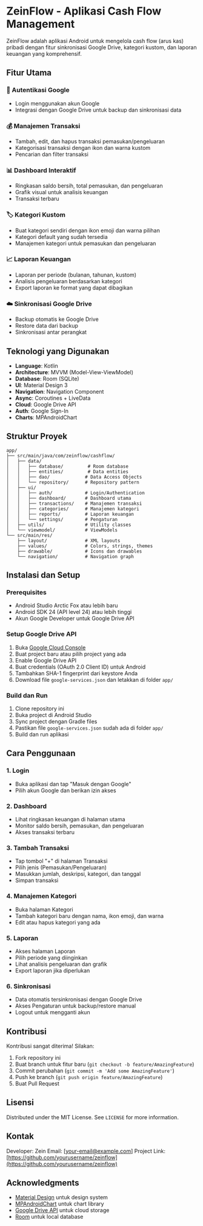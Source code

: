 # ZeinFlow - Aplikasi Cash Flow Management

ZeinFlow adalah aplikasi Android untuk mengelola cash flow (arus kas) pribadi dengan fitur sinkronisasi Google Drive, kategori kustom, dan laporan keuangan yang komprehensif.

## Fitur Utama

### 🔐 Autentikasi Google
- Login menggunakan akun Google
- Integrasi dengan Google Drive untuk backup dan sinkronisasi data

### 💰 Manajemen Transaksi
- Tambah, edit, dan hapus transaksi pemasukan/pengeluaran
- Kategorisasi transaksi dengan ikon dan warna kustom
- Pencarian dan filter transaksi

### 📊 Dashboard Interaktif
- Ringkasan saldo bersih, total pemasukan, dan pengeluaran
- Grafik visual untuk analisis keuangan
- Transaksi terbaru

### 🏷️ Kategori Kustom
- Buat kategori sendiri dengan ikon emoji dan warna pilihan
- Kategori default yang sudah tersedia
- Manajemen kategori untuk pemasukan dan pengeluaran

### 📈 Laporan Keuangan
- Laporan per periode (bulanan, tahunan, kustom)
- Analisis pengeluaran berdasarkan kategori
- Export laporan ke format yang dapat dibagikan

### ☁️ Sinkronisasi Google Drive
- Backup otomatis ke Google Drive
- Restore data dari backup
- Sinkronisasi antar perangkat

## Teknologi yang Digunakan

- **Language**: Kotlin
- **Architecture**: MVVM (Model-View-ViewModel)
- **Database**: Room (SQLite)
- **UI**: Material Design 3
- **Navigation**: Navigation Component
- **Async**: Coroutines + LiveData
- **Cloud**: Google Drive API
- **Auth**: Google Sign-In
- **Charts**: MPAndroidChart

## Struktur Proyek

```
app/
├── src/main/java/com/zeinflow/cashflow/
│   ├── data/
│   │   ├── database/         # Room database
│   │   ├── entities/         # Data entities
│   │   ├── dao/             # Data Access Objects
│   │   └── repository/      # Repository pattern
│   ├── ui/
│   │   ├── auth/            # Login/Authentication
│   │   ├── dashboard/       # Dashboard utama
│   │   ├── transactions/    # Manajemen transaksi
│   │   ├── categories/      # Manajemen kategori
│   │   ├── reports/         # Laporan keuangan
│   │   └── settings/        # Pengaturan
│   ├── utils/               # Utility classes
│   └── viewmodel/           # ViewModels
└── src/main/res/
    ├── layout/              # XML layouts
    ├── values/              # Colors, strings, themes
    ├── drawable/            # Icons dan drawables
    └── navigation/          # Navigation graph
```

## Instalasi dan Setup

### Prerequisites
- Android Studio Arctic Fox atau lebih baru
- Android SDK 24 (API level 24) atau lebih tinggi
- Akun Google Developer untuk Google Drive API

### Setup Google Drive API
1. Buka [Google Cloud Console](https://console.cloud.google.com/)
2. Buat project baru atau pilih project yang ada
3. Enable Google Drive API
4. Buat credentials (OAuth 2.0 Client ID) untuk Android
5. Tambahkan SHA-1 fingerprint dari keystore Anda
6. Download file `google-services.json` dan letakkan di folder `app/`

### Build dan Run
1. Clone repository ini
2. Buka project di Android Studio
3. Sync project dengan Gradle files
4. Pastikan file `google-services.json` sudah ada di folder `app/`
5. Build dan run aplikasi

## Cara Penggunaan

### 1. Login
- Buka aplikasi dan tap "Masuk dengan Google"
- Pilih akun Google dan berikan izin akses

### 2. Dashboard
- Lihat ringkasan keuangan di halaman utama
- Monitor saldo bersih, pemasukan, dan pengeluaran
- Akses transaksi terbaru

### 3. Tambah Transaksi
- Tap tombol "+" di halaman Transaksi
- Pilih jenis (Pemasukan/Pengeluaran)
- Masukkan jumlah, deskripsi, kategori, dan tanggal
- Simpan transaksi

### 4. Manajemen Kategori
- Buka halaman Kategori
- Tambah kategori baru dengan nama, ikon emoji, dan warna
- Edit atau hapus kategori yang ada

### 5. Laporan
- Akses halaman Laporan
- Pilih periode yang diinginkan
- Lihat analisis pengeluaran dan grafik
- Export laporan jika diperlukan

### 6. Sinkronisasi
- Data otomatis tersinkronisasi dengan Google Drive
- Akses Pengaturan untuk backup/restore manual
- Logout untuk mengganti akun

## Kontribusi

Kontribusi sangat diterima! Silakan:
1. Fork repository ini
2. Buat branch untuk fitur baru (`git checkout -b feature/AmazingFeature`)
3. Commit perubahan (`git commit -m 'Add some AmazingFeature'`)
4. Push ke branch (`git push origin feature/AmazingFeature`)
5. Buat Pull Request

## Lisensi

Distributed under the MIT License. See `LICENSE` for more information.

## Kontak

Developer: Zein
Email: [your-email@example.com]
Project Link: [https://github.com/yourusername/zeinflow](https://github.com/yourusername/zeinflow)

## Acknowledgments

- [Material Design](https://material.io/) untuk design system
- [MPAndroidChart](https://github.com/PhilJay/MPAndroidChart) untuk chart library
- [Google Drive API](https://developers.google.com/drive) untuk cloud storage
- [Room](https://developer.android.com/training/data-storage/room) untuk local database